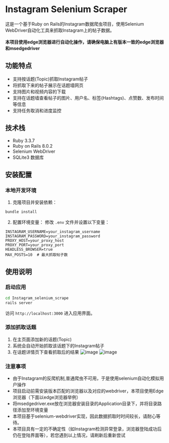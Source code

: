 # Instagram Selenium Scraper

这是一个基于Ruby on Rails的Instagram数据爬虫项目，使用Selenium WebDriver自动化工具来抓取Instagram上的帖子数据。<br><br>
**本项目使用edge浏览器进行自动化操作，请确保电脑上有版本一致的edge浏览器和msedgedriver**

## 功能特点

- 支持按话题(Topic)抓取Instagram帖子
- 将抓取下来的帖子展示在话题墙网页
- 支持图片和视频内容的下载
- 支持在话题墙查看帖子的图片、用户名、标签(Hashtags)、点赞数、发布时间等信息
- 支持任务取消和进度监控

## 技术栈

- Ruby 3.3.7
- Ruby on Rails 8.0.2
- Selenium WebDriver
- SQLite3 数据库


## 安装配置

### 本地开发环境

1. 克隆项目并安装依赖：
```bash
bundle install
```

2. 配置环境变量：
修改 `.env` 文件并设置以下变量：
```
INSTAGRAM_USERNAME=your_instagram_username
INSTAGRAM_PASSWORD=your_instagram_password
PROXY_HOST=your_proxy_host
PROXY_PORT=your_proxy_port
HEADLESS_BROWSER=true
MAX_POSTS=10  # 最大抓取帖子数
```


## 使用说明


### 启动应用

```bash
cd Instagram_selenium_scrape
rails server
```

访问 `http://localhost:3000` 进入应用界面。

### 添加抓取话题
1. 在主页面添加新的话题(Topic)
2. 系统会自动开始抓取该话题下的Instagram帖子
3. 在话题详情页下查看抓取后的结果
![image](https://github.com/user-attachments/assets/ce76c9cd-8d15-4904-bf01-ef8fb6a8f2b3)
![image](https://github.com/user-attachments/assets/9ca010f7-6eae-4a98-aeb3-c1708f61abfd)


### 注意事项

- 由于Instagram的反爬机制,普通爬虫不可用，于是使用selenium自动化模拟用户操作
- 项目启动前需安装版本匹配的浏览器以及对应的webdriver，本项目使用Edge浏览器（下面以edge浏览器举例）
- 将msedgedriver.exe放在浏览器安装目录的Application目录下，并将目录路径添加至环境变量
- 本项目基于selenium-webdriver实现，因此数据抓取时时间较长，请耐心等待。
- 本项目具有一定的不确定性（如Instagram检测异常登录，浏览器登陆成功后仍在登陆界面等），若您遇到以上情况，请刷新后重新尝试

